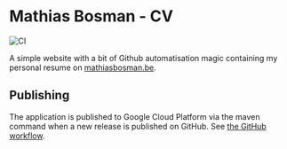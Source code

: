 # Mathias Bosman - CV
![CI](https://github.com/mathiasbosman/cv/workflows/CI/badge.svg)

A simple website with a bit of Github automatisation magic containing my personal resume
on [mathiasbosman.be](http://mathiasbosman.be).


## Publishing
The application is published to Google Cloud Platform via the maven command when a new release is published on GitHub.
See [the GitHub workflow][publish_workflow].

[publish_workflow]:.github/workflows/publish.yml

[package_json]:package.json